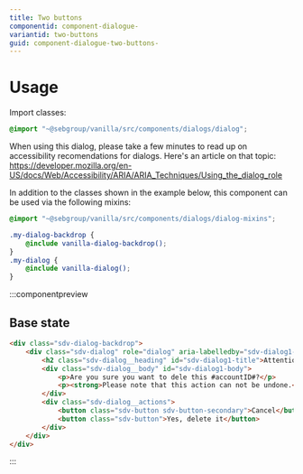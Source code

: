 ```yaml
---
title: Two buttons
componentid: component-dialogue-
variantid: two-buttons
guid: component-dialogue-two-buttons-
---
```

# Usage
Import classes:
```scss
@import "~@sebgroup/vanilla/src/components/dialogs/dialog";
```
When using this dialog, please take a few minutes to read up on accessibility recomendations for dialogs. Here's an article on that topic: https://developer.mozilla.org/en-US/docs/Web/Accessibility/ARIA/ARIA_Techniques/Using_the_dialog_role

In addition to the classes shown in the example below, this component can be used via the following mixins:
```scss
@import "~@sebgroup/vanilla/src/components/dialogs/dialog-mixins";

.my-dialog-backdrop {
    @include vanilla-dialog-backdrop();
}
.my-dialog {
    @include vanilla-dialog();
}
```

:::componentpreview
## Base state
```html
<div class="sdv-dialog-backdrop">
    <div class="sdv-dialog" role="dialog" aria-labelledby="sdv-dialog1-title" aria-describedby="sdv-dialog1-body">
        <h2 class="sdv-dialog__heading" id="sdv-dialog1-title">Attention</h2>
        <div class="sdv-dialog__body" id="sdv-dialog1-body">
            <p>Are you sure you want to dele this #accountID#?</p>
            <p><strong>Please note that this action can not be undone.</strong></p>
        </div>
        <div class="sdv-dialog__actions">
            <button class="sdv-button sdv-button-secondary">Cancel</button>
            <button class="sdv-button">Yes, delete it</button>
        </div>
    </div>
</div>
```
:::

